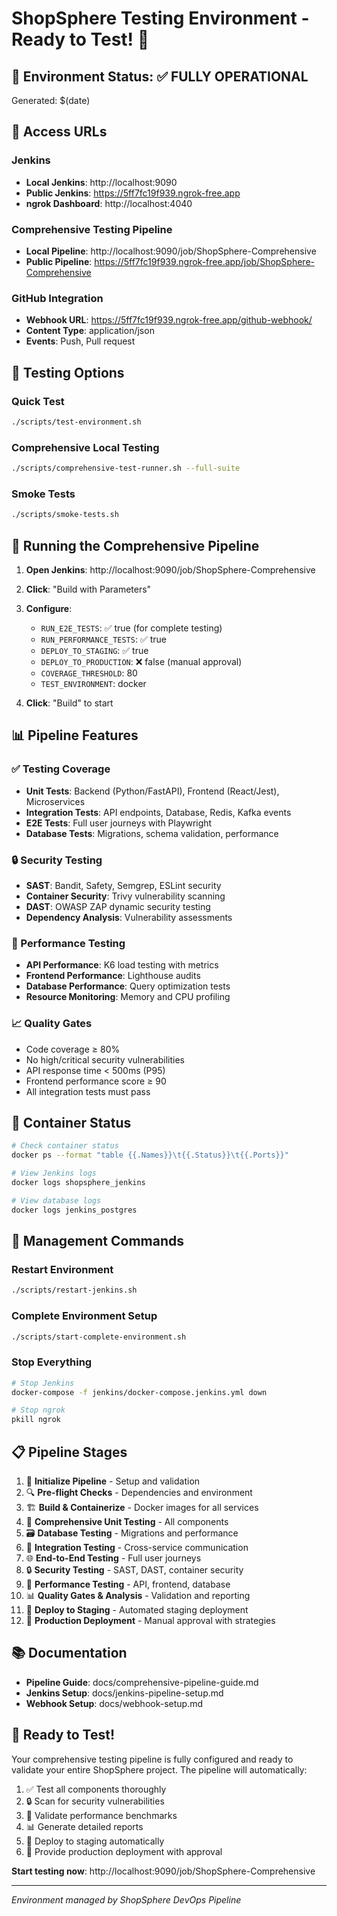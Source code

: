 # ShopSphere Testing Environment - Ready to Test! 🚀

## 🎯 Environment Status: ✅ FULLY OPERATIONAL

Generated: $(date)

## 🔗 Access URLs

### Jenkins
- **Local Jenkins**: http://localhost:9090
- **Public Jenkins**: https://5ff7fc19f939.ngrok-free.app
- **ngrok Dashboard**: http://localhost:4040

### Comprehensive Testing Pipeline
- **Local Pipeline**: http://localhost:9090/job/ShopSphere-Comprehensive
- **Public Pipeline**: https://5ff7fc19f939.ngrok-free.app/job/ShopSphere-Comprehensive

### GitHub Integration
- **Webhook URL**: https://5ff7fc19f939.ngrok-free.app/github-webhook/
- **Content Type**: application/json
- **Events**: Push, Pull request

## 🧪 Testing Options

### Quick Test
```bash
./scripts/test-environment.sh
```

### Comprehensive Local Testing
```bash
./scripts/comprehensive-test-runner.sh --full-suite
```

### Smoke Tests
```bash
./scripts/smoke-tests.sh
```

## 🎯 Running the Comprehensive Pipeline

1. **Open Jenkins**: http://localhost:9090/job/ShopSphere-Comprehensive
2. **Click**: "Build with Parameters"
3. **Configure**:
   - `RUN_E2E_TESTS`: ✅ true (for complete testing)
   - `RUN_PERFORMANCE_TESTS`: ✅ true
   - `DEPLOY_TO_STAGING`: ✅ true
   - `DEPLOY_TO_PRODUCTION`: ❌ false (manual approval)
   - `COVERAGE_THRESHOLD`: 80
   - `TEST_ENVIRONMENT`: docker

4. **Click**: "Build" to start

## 📊 Pipeline Features

### ✅ Testing Coverage
- **Unit Tests**: Backend (Python/FastAPI), Frontend (React/Jest), Microservices
- **Integration Tests**: API endpoints, Database, Redis, Kafka events
- **E2E Tests**: Full user journeys with Playwright
- **Database Tests**: Migrations, schema validation, performance

### 🔒 Security Testing
- **SAST**: Bandit, Safety, Semgrep, ESLint security
- **Container Security**: Trivy vulnerability scanning
- **DAST**: OWASP ZAP dynamic security testing
- **Dependency Analysis**: Vulnerability assessments

### 🚀 Performance Testing
- **API Performance**: K6 load testing with metrics
- **Frontend Performance**: Lighthouse audits
- **Database Performance**: Query optimization tests
- **Resource Monitoring**: Memory and CPU profiling

### 📈 Quality Gates
- Code coverage ≥ 80%
- No high/critical security vulnerabilities
- API response time < 500ms (P95)
- Frontend performance score ≥ 90
- All integration tests must pass

## 🐳 Container Status
```bash
# Check container status
docker ps --format "table {{.Names}}\t{{.Status}}\t{{.Ports}}"

# View Jenkins logs
docker logs shopsphere_jenkins

# View database logs
docker logs jenkins_postgres
```

## 🔧 Management Commands

### Restart Environment
```bash
./scripts/restart-jenkins.sh
```

### Complete Environment Setup
```bash
./scripts/start-complete-environment.sh
```

### Stop Everything
```bash
# Stop Jenkins
docker-compose -f jenkins/docker-compose.jenkins.yml down

# Stop ngrok
pkill ngrok
```

## 📋 Pipeline Stages

1. 🚀 **Initialize Pipeline** - Setup and validation
2. 🔍 **Pre-flight Checks** - Dependencies and environment
3. 🏗️ **Build & Containerize** - Docker images for all services
4. 🧪 **Comprehensive Unit Testing** - All components
5. 🗃️ **Database Testing** - Migrations and performance
6. 🔗 **Integration Testing** - Cross-service communication
7. 🌐 **End-to-End Testing** - Full user journeys
8. 🔒 **Security Testing** - SAST, DAST, container security
9. 🚀 **Performance Testing** - API, frontend, database
10. 📊 **Quality Gates & Analysis** - Validation and reporting
11. 🚢 **Deploy to Staging** - Automated staging deployment
12. 🎯 **Production Deployment** - Manual approval with strategies

## 📚 Documentation

- **Pipeline Guide**: docs/comprehensive-pipeline-guide.md
- **Jenkins Setup**: docs/jenkins-pipeline-setup.md
- **Webhook Setup**: docs/webhook-setup.md

## 🎉 Ready to Test!

Your comprehensive testing pipeline is fully configured and ready to validate your entire ShopSphere project. The pipeline will automatically:

1. ✅ Test all components thoroughly
2. 🔒 Scan for security vulnerabilities
3. 🚀 Validate performance benchmarks
4. 📊 Generate detailed reports
5. 🚢 Deploy to staging automatically
6. 🎯 Provide production deployment with approval

**Start testing now**: http://localhost:9090/job/ShopSphere-Comprehensive

---
*Environment managed by ShopSphere DevOps Pipeline*

